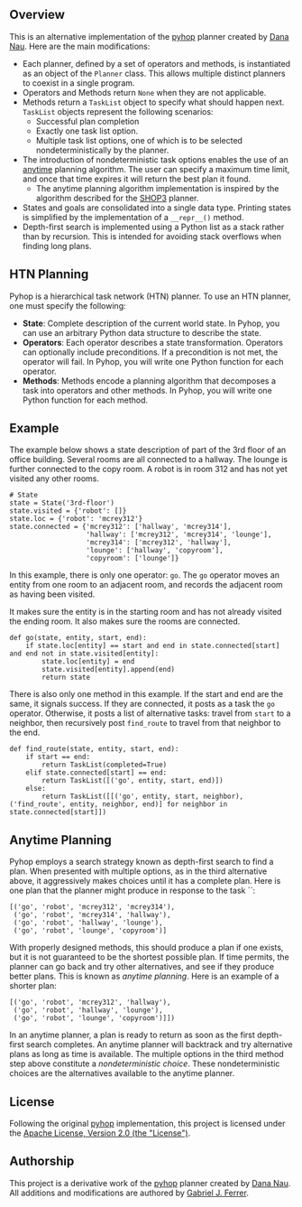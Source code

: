 ## Overview

This is an alternative implementation of the [pyhop](https://bitbucket.org/dananau/pyhop/src/master/)
planner created by [Dana Nau](http://www.cs.umd.edu/~nau/). Here are the main modifications:
* Each planner, defined by a set of operators and methods, is instantiated as 
  an object of the `Planner` class. This allows multiple distinct planners to 
  coexist in a single program.
* Operators and Methods return `None` when they are not applicable.
* Methods return a `TaskList` object to specify what should happen next. 
  `TaskList` objects represent the following scenarios:
  * Successful plan completion
  * Exactly one task list option.
  * Multiple task list options, one of which is to be selected nondeterministically
    by the planner.
* The introduction of nondeterministic task options enables the use of an
  [anytime](https://en.wikipedia.org/wiki/Anytime_algorithm) planning 
  algorithm. The user can specify a maximum time limit, and once that time
  expires it will return the best plan it found. 
  * The anytime planning algorithm implementation is inspired by the
    algorithm described for the [SHOP3](https://github.com/shop-planner/shop3) planner.
* States and goals are consolidated into a single data type. Printing states
  is simplified by the implementation of a `__repr__()` method.  
* Depth-first search is implemented using a Python list as a stack rather 
  than by recursion. This is intended for avoiding stack overflows when 
  finding long plans.

## HTN Planning

Pyhop is a hierarchical task network (HTN) planner. To use an HTN planner, one must specify the following:

* **State**: Complete description of the current world state. In Pyhop, you can use an arbitrary Python data structure to describe the state.
* **Operators**: Each operator describes a state transformation. Operators can optionally include preconditions. If a precondition is not met, the operator will fail. In Pyhop, you will write one Python function for each operator.
* **Methods**: Methods encode a planning algorithm that decomposes a task into operators and other methods. In Pyhop, you will write one Python function for each method.

## Example

The example below shows a state description of part of the 3rd floor of an office building. 
Several rooms are all connected to a hallway. The lounge is further connected to the copy room.
A robot is in room 312 and has not yet visited any other rooms.

```
# State
state = State('3rd-floor')
state.visited = {'robot': []}
state.loc = {'robot': 'mcrey312'}
state.connected = {'mcrey312': ['hallway', 'mcrey314'], 
                   'hallway': ['mcrey312', 'mcrey314', 'lounge'], 
				   'mcrey314': ['mcrey312', 'hallway'], 
				   'lounge': ['hallway', 'copyroom'], 
				   'copyroom': ['lounge']}
```

In this example, there is only one operator: `go`. The `go` operator moves an entity from one room to 
an adjacent room, and records the adjacent room as having been visited.

It makes sure the entity is in the starting room and has not already visited the ending room.
It also makes sure the rooms are connected.

```
def go(state, entity, start, end):
    if state.loc[entity] == start and end in state.connected[start] and end not in state.visited[entity]:
        state.loc[entity] = end
        state.visited[entity].append(end)
        return state
```

There is also only one method in this example. If the start and end are the same, it signals success.
If they are connected, it posts as a task the `go` operator. Otherwise, it posts a list of alternative
tasks: travel from `start` to a neighbor, then recursively post `find_route` to travel from that 
neighbor to the end.

```
def find_route(state, entity, start, end):
    if start == end:
        return TaskList(completed=True)
    elif state.connected[start] == end:
        return TaskList([('go', entity, start, end)])
    else:
        return TaskList([[('go', entity, start, neighbor), ('find_route', entity, neighbor, end)] for neighbor in state.connected[start]])
```

## Anytime Planning

Pyhop employs a search strategy known as depth-first search to find a plan. When presented with multiple options, 
as in the third alternative above, it aggressively makes choices until it has a complete plan. Here is one plan
that the planner might produce in response to the task ``:
```
[('go', 'robot', 'mcrey312', 'mcrey314'), 
 ('go', 'robot', 'mcrey314', 'hallway'), 
 ('go', 'robot', 'hallway', 'lounge'), 
 ('go', 'robot', 'lounge', 'copyroom')]
```

With properly designed methods, this should produce a plan if one exists, but it is not guaranteed to be the 
shortest possible plan. If time permits, the planner can go back and try other alternatives, and see if they 
produce better plans. This is known as *anytime planning*. Here is an example of a shorter plan:

```
[('go', 'robot', 'mcrey312', 'hallway'), 
 ('go', 'robot', 'hallway', 'lounge'), 
 ('go', 'robot', 'lounge', 'copyroom')]])
```

In an anytime planner, a plan is ready to return as soon as the first depth-first search completes. An anytime 
planner will backtrack and try alternative plans as long as time is available. The multiple options in the third
method step above constitute a *nondeterministic choice*. These nondeterministic choices are the alternatives 
available to the anytime planner.

## License

Following the original 
[pyhop](https://bitbucket.org/dananau/pyhop/src/master/) implementation, 
this project is licensed under the 
[Apache License, Version 2.0 (the "License")](http://www.apache.org/licenses/LICENSE-2.0).

## Authorship

This project is a derivative work of the 
[pyhop](https://bitbucket.org/dananau/pyhop/src/master/)
planner created by [Dana Nau](http://www.cs.umd.edu/~nau/). 
All additions and modifications are authored by 
[Gabriel J. Ferrer](https://github.com/gjf2a).